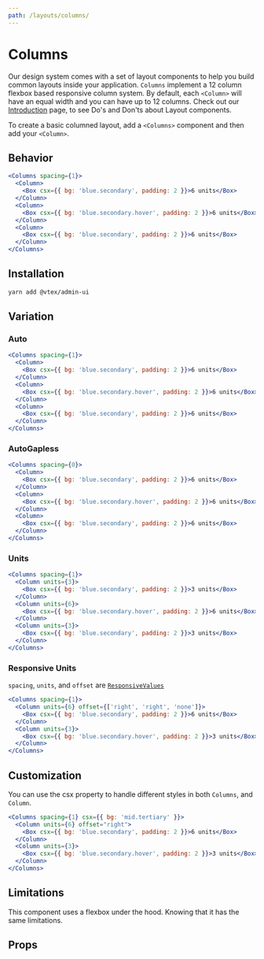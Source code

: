 ```yaml
---
path: /layouts/columns/
---
```


# Columns

Our design system comes with a set of layout components to help you build common layouts inside your application. `Columns` implement a 12 column flexbox based responsive column system. By default, each `<Column>` will have an equal width and you can have up to 12 columns. Check out our [Introduction](/layouts/introduction) page, to see Do's and Don'ts about Layout components.

To create a basic columned layout, add a `<Columns>` component and then add your `<Column>`.

## Behavior

```jsx
<Columns spacing={1}>
  <Column>
    <Box csx={{ bg: 'blue.secondary', padding: 2 }}>6 units</Box>
  </Column>
  <Column>
    <Box csx={{ bg: 'blue.secondary.hover', padding: 2 }}>6 units</Box>
  </Column>
  <Column>
    <Box csx={{ bg: 'blue.secondary', padding: 2 }}>6 units</Box>
  </Column>
</Columns>
```

## Installation

```sh isStatic
yarn add @vtex/admin-ui
```

## Variation

### Auto

```jsx
<Columns spacing={1}>
  <Column>
    <Box csx={{ bg: 'blue.secondary', padding: 2 }}>6 units</Box>
  </Column>
  <Column>
    <Box csx={{ bg: 'blue.secondary.hover', padding: 2 }}>6 units</Box>
  </Column>
  <Column>
    <Box csx={{ bg: 'blue.secondary', padding: 2 }}>6 units</Box>
  </Column>
</Columns>
```

### AutoGapless

```jsx
<Columns spacing={0}>
  <Column>
    <Box csx={{ bg: 'blue.secondary', padding: 2 }}>6 units</Box>
  </Column>
  <Column>
    <Box csx={{ bg: 'blue.secondary.hover', padding: 2 }}>6 units</Box>
  </Column>
  <Column>
    <Box csx={{ bg: 'blue.secondary', padding: 2 }}>6 units</Box>
  </Column>
</Columns>
```

### Units

```jsx
<Columns spacing={1}>
  <Column units={3}>
    <Box csx={{ bg: 'blue.secondary', padding: 2 }}>3 units</Box>
  </Column>
  <Column units={6}>
    <Box csx={{ bg: 'blue.secondary.hover', padding: 2 }}>6 units</Box>
  </Column>
  <Column units={3}>
    <Box csx={{ bg: 'blue.secondary', padding: 2 }}>3 units</Box>
  </Column>
</Columns>
```

### Responsive Units

`spacing`, `units`, and `offset` are [`ResponsiveValues`](/docs/guide/responsive-design/#responsive-values)

```jsx
<Columns spacing={1}>
  <Column units={6} offset={['right', 'right', 'none']}>
    <Box csx={{ bg: 'blue.secondary', padding: 2 }}>6 units</Box>
  </Column>
  <Column units={3}>
    <Box csx={{ bg: 'blue.secondary.hover', padding: 2 }}>3 units</Box>
  </Column>
</Columns>
```

## Customization

You can use the csx property to handle different styles in both `Columns`, and `Column`.

```jsx
<Columns spacing={1} csx={{ bg: 'mid.tertiary' }}>
  <Column units={6} offset="right">
    <Box csx={{ bg: 'blue.secondary', padding: 2 }}>6 units</Box>
  </Column>
  <Column units={3}>
    <Box csx={{ bg: 'blue.secondary.hover', padding: 2 }}>3 units</Box>
  </Column>
</Columns>
```

## Limitations

This component uses a flexbox under the hood. Knowing that it has the same limitations.

## Props

<propdetails heading="Columns" component="Columns">
</propdetails>

<propdetails heading="Column" component="ColumnsItem">
</propdetails>
